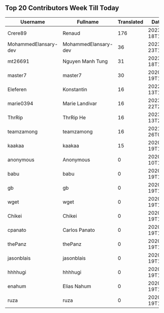 ## Top 20 Contributors Week Till Today ##
|Username|Fullname|Translated|DateJoined|Language|
|--------|--------|----------|----------|-------|
|Crere89|Renaud|176|2023-09-18T15:47:28.|fr|
|MohammedElansary-dev|MohammedElansary-dev|36|2023-09-23T18:21:10.|ar|
|mt26691|Nguyen Manh Tung|31|2023-09-18T13:48:43.|vi|
|master7|master7|30|2020-06-19T18:20:39.|pl|
|Eleferen|Konstantin|16|2022-10-13T14:04:24Z|ru|
|marie0394|Marie Landivar|16|2023-09-22T21:40:14.|es|
|ThrRip|ThrRip He|16|2023-05-13T21:46:16.|zh_Hans|
|teamzamong|teamzamong|16|2021-03-26T01:41:07.|ko|
|kaakaa|kaakaa|15|2020-06-19T18:20:26Z|ja|
|anonymous|Anonymous|0|2020-06-10T18:34:14.||
|babu|babu|0|2020-06-19T18:18:37.||
|gb|gb|0|2020-06-19T18:18:43.||
|wget|wget|0|2020-06-19T18:18:50Z|fr|
|Chikei|Chikei|0|2020-06-19T18:18:51Z|zh_Hant|
|cpanato|Carlos Panato|0|2020-06-19T18:18:53Z||
|thePanz|thePanz|0|2020-06-19T18:18:53Z|it|
|jasonblais|jasonblais|0|2020-06-19T18:18:54Z||
|hhhhugi|hhhhugi|0|2020-06-19T18:18:56.||
|enahum|Elias  Nahum|0|2020-06-19T18:18:56Z|es|
|ruza|ruza|0|2020-06-19T18:18:57.||
